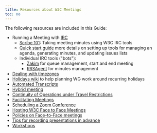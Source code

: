```yaml
---
title: Resources about W3C Meetings
toc: no
---
```

 
The following resources are included in this Guide:

- Running a Meeting with [IRC](https://www.w3.org/Project/IRC/)
  - [Scribe 101](https://www.w3.org/2008/04/scribe.html): Taking meeting minutes using W3C IRC tools
  - [Quick start guide](https://w3c.github.io/scribe2/scribedoc.html) more details on setting up tools for managing an agenda, generating minutes, and updating issues lists
  - Individual IRC tools ("bots"):    
    - [Zakim](zakim.md) for queue management, start and end meeting
    - [RRSAgent](rrsagent.md) for minutes management
- [Dealing with timezones](organize.md)
- [Holidays wiki](https://www.w3.org/wiki/Holidays) to help planning WG work around recurring holidays
- [Automated Transcripts](transcripts.md)
- [Hybrid meeting](hybrid-meeting.md)
- [Continuity of Operations under Travel Restrictions](continuity.md)
- [Facilitating Meetings](https://www.w3.org/wiki/Facilitating_Meetings)
- [Scheduling a Zoom Conference](zoom.md)
- [Hosting W3C Face to Face Meetings](hosting.md)
- [Policies on Face-to-Face meetings](../#Meetings)
- [Tips for recording presentations in advance](https://www.w3.org/wiki/Virtual_Presentations)
- [Workshops](workshops.md)
